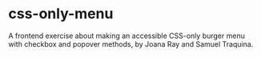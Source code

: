 # css-only-menu
 A frontend exercise about making an accessible CSS-only burger menu with checkbox and popover methods, by Joana Ray and Samuel Traquina.
